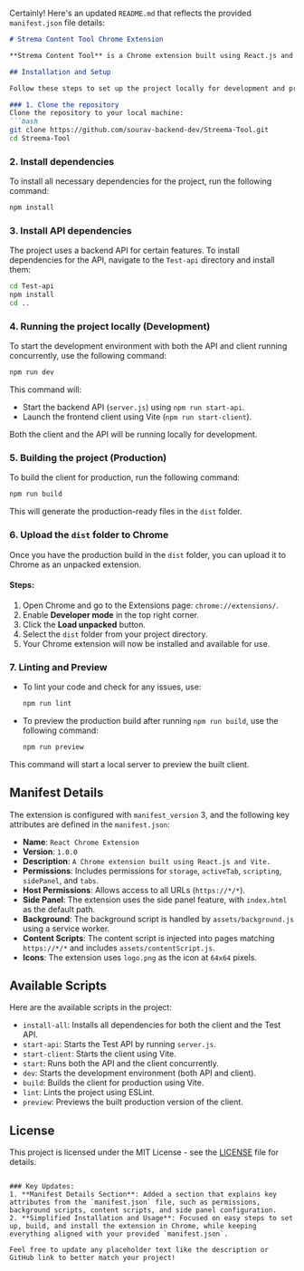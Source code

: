 Certainly! Here's an updated `README.md` that reflects the provided `manifest.json` file details:

```markdown
# Strema Content Tool Chrome Extension

**Strema Content Tool** is a Chrome extension built using React.js and Vite. It enables [briefly describe what the extension does, e.g., enhancing content interaction, managing content on web pages, etc.].

## Installation and Setup

Follow these steps to set up the project locally for development and production.

### 1. Clone the repository
Clone the repository to your local machine:
```bash
git clone https://github.com/sourav-backend-dev/Streema-Tool.git
cd Streema-Tool
```

### 2. Install dependencies
To install all necessary dependencies for the project, run the following command:
```bash
npm install
```

### 3. Install API dependencies
The project uses a backend API for certain features. To install dependencies for the API, navigate to the `Test-api` directory and install them:
```bash
cd Test-api
npm install
cd ..
```

### 4. Running the project locally (Development)
To start the development environment with both the API and client running concurrently, use the following command:
```bash
npm run dev
```
This command will:
- Start the backend API (`server.js`) using `npm run start-api`.
- Launch the frontend client using Vite (`npm run start-client`).

Both the client and the API will be running locally for development.

### 5. Building the project (Production)
To build the client for production, run the following command:
```bash
npm run build
```

This will generate the production-ready files in the `dist` folder.

### 6. Upload the `dist` folder to Chrome
Once you have the production build in the `dist` folder, you can upload it to Chrome as an unpacked extension.

#### Steps:
1. Open Chrome and go to the Extensions page: `chrome://extensions/`.
2. Enable **Developer mode** in the top right corner.
3. Click the **Load unpacked** button.
4. Select the `dist` folder from your project directory.
5. Your Chrome extension will now be installed and available for use.

### 7. Linting and Preview
- To lint your code and check for any issues, use:
  ```bash
  npm run lint
  ```

- To preview the production build after running `npm run build`, use the following command:
  ```bash
  npm run preview
  ```

This command will start a local server to preview the built client.

## Manifest Details

The extension is configured with `manifest_version` 3, and the following key attributes are defined in the `manifest.json`:

- **Name**: `React Chrome Extension`
- **Version**: `1.0.0`
- **Description**: `A Chrome extension built using React.js and Vite.`
- **Permissions**: Includes permissions for `storage`, `activeTab`, `scripting`, `sidePanel`, and `tabs`.
- **Host Permissions**: Allows access to all URLs (`https://*/*`).
- **Side Panel**: The extension uses the side panel feature, with `index.html` as the default path.
- **Background**: The background script is handled by `assets/background.js` using a service worker.
- **Content Scripts**: The content script is injected into pages matching `https://*/*` and includes `assets/contentScript.js`.
- **Icons**: The extension uses `logo.png` as the icon at `64x64` pixels.

## Available Scripts

Here are the available scripts in the project:

- `install-all`: Installs all dependencies for both the client and the Test API.
- `start-api`: Starts the Test API by running `server.js`.
- `start-client`: Starts the client using Vite.
- `start`: Runs both the API and the client concurrently.
- `dev`: Starts the development environment (both API and client).
- `build`: Builds the client for production using Vite.
- `lint`: Lints the project using ESLint.
- `preview`: Previews the built production version of the client.

## License

This project is licensed under the MIT License - see the [LICENSE](LICENSE) file for details.
```

### Key Updates:
1. **Manifest Details Section**: Added a section that explains key attributes from the `manifest.json` file, such as permissions, background scripts, content scripts, and side panel configuration.
2. **Simplified Installation and Usage**: Focused on easy steps to set up, build, and install the extension in Chrome, while keeping everything aligned with your provided `manifest.json`.

Feel free to update any placeholder text like the description or GitHub link to better match your project!